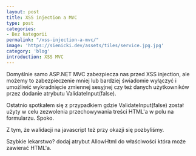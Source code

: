```yaml
---
layout: post
title: XSS injection a MVC
type: post
categories:
- Bez kategorii
permalink: "/xss-injection-a-mvc/"
image: 'https://sienicki.dev/assets/tiles/service.jpg.jpg'
category: 'blog' 
introduction: XSS MVC
---
```

Domyślnie samo ASP.NET MVC zabezpiecza nas przed XSS injection, ale możemy to zabezpieczenie mniej lub bardziej świadomie wyłączyć i umożliwić wykradnięcie zmiennej sesyjnej czy też danych użytkowników przez dodanie atrybutu ValidateInput(false).

Ostatnio spotkałem się z przypadkiem gdzie ValidateInput(false) został użyty w celu zezwolenia przechowywania treści HTML'a w polu na formularzu. Spoko. 

Z tym, że walidacji na javascript też przy okazji się pozbyliśmy.

Szybkie lekarstwo? dodaj atrybut AllowHtml do właściwości która może zawierać HTML'a.